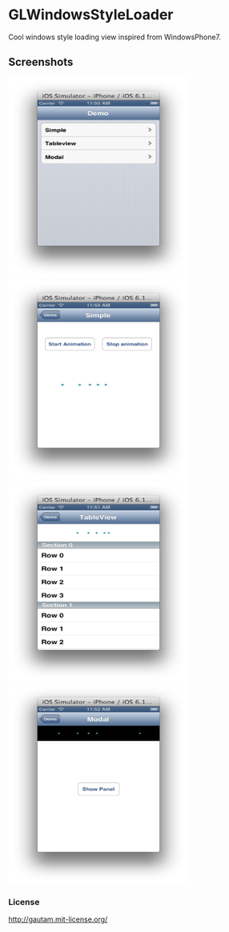 GLWindowsStyleLoader
======================
Cool windows style loading view inspired from WindowsPhone7.


Screenshots
------------
<img src="/Screen Shot 01.png" height="400px" width="360px" />
<img src="/Screen Shot 02.png" height="400px" width="360px" />
<img src="/Screen Shot 03.png" height="400px" width="360px" />
<img src="/Screen Shot 04.png" height="400px" width="360px" />


### License
http://gautam.mit-license.org/
